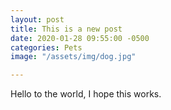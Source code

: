 ```yaml
---
layout: post
title: This is a new post
date: 2020-01-28 09:55:00 -0500
categories: Pets
image: "/assets/img/dog.jpg"

---
```

Hello to the world, I hope this works.